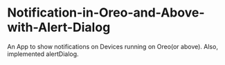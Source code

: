 # Notification-in-Oreo-and-Above-with-Alert-Dialog
An App to show notifications on Devices running on Oreo(or above). Also, implemented alertDialog.
